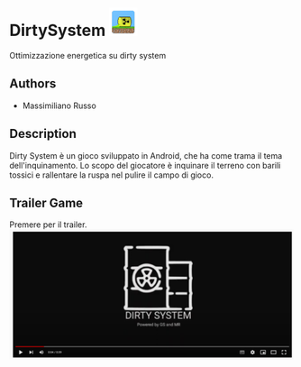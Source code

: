 # DirtySystem <img align="rigth" width="50" height="50" src="app/src/main/res/mipmap-xxxhdpi/ic_launcher.png">
Ottimizzazione  energetica su dirty system 
## Authors

- Massimiliano Russo

## Description 
Dirty System è un gioco sviluppato in Android, che ha come trama il tema dell'inquinamento.
Lo scopo del giocatore è inquinare il terreno con barili tossici e rallentare la ruspa nel pulire il campo di gioco.
## Trailer Game
Premere per il trailer.
[![Watch the video](https://raw.githubusercontent.com/massimilianorussounina/DirtySystem/master/APK/trailer.PNG?token=GHSAT0AAAAAABRZX26TKB2ZUEN5KD7E7HZWYQTZPOQ)](https://www.youtube.com/watch?v=YpRAqAMDyZ4)

